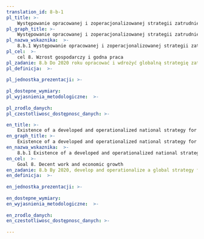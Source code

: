 ```yaml
---
translation_id: 8-b-1
pl_title: >-
    Występowanie opracowanej i zoperacjonalizowanej strategii zatrudnienia ludzi młodych jako strategii samodzielnej lub części krajowej strategii zatrudnienia
pl_graph_title: >-
    Występowanie opracowanej i zoperacjonalizowanej strategii zatrudnienia ludzi młodych jako strategii samodzielnej lub części krajowej strategii zatrudnienia
pl_nazwa_wskaznika:  >-
    8.b.1 Występowanie opracowanej i zoperacjonalizowanej strategii zatrudnienia ludzi młodych jako strategii samodzielnej lub części krajowej strategii zatrudnienia
pl_cel:  >-
    cel 8. Wzrost gospodarczy i godna praca
pl_zadanie: 8.b Do 2020 roku opracować i wdrożyć globalną strategię zatrudnienia młodych ludzi oraz Globalny Pakt Pracy przygotowany przez Międzynarodową Organizację Pracy (Global Jobs Pact of the International Labour Organization)
pl_definicja:  >-
    
pl_jednostka_prezentacji: >-
    
pl_dostepne_wymiary: 
pl_wyjasnienia_metodologiczne:  >-
    
pl_zrodlo_danych: 
pl_czestotliwosc_dostępnosc_danych: >-

en_title: >-
    Existence of a developed and operationalized national strategy for youth employment, as a distinct strategy or as part of a national employment strategy
en_graph_title: >-
    Existence of a developed and operationalized national strategy for youth employment, as a distinct strategy or as part of a national employment strategy
en_nazwa_wskaznika:  >-
    8.b.1 Existence of a developed and operationalized national strategy for youth employment, as a distinct strategy or as part of a national employment strategy
en_cel:  >-
    Goal 8. Decent work and economic growth
en_zadanie: 8.b By 2020, develop and operationalize a global strategy for youth employment and implement the Global Jobs Pact of the International Labour Organization
en_definicja:  >-
    
en_jednostka_prezentacji: >-
    
en_dostepne_wymiary: 
en_wyjasnienia_metodologiczne:  >-
    
en_zrodlo_danych: 
en_czestotliwosc_dostępnosc_danych: >-
    
---
```

